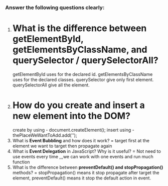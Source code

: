 ### Answer the following questions clearly:

1. # What is the difference between **getElementById, getElementsByClassName, and querySelector / querySelectorAll**?
   getElementById uses for the declared id.
   getElementsByClassName uses for the declared classes.
   querySelector give only first element.
   querySelectorAll give all the element.
2. # How do you **create and insert a new element into the DOM**?
   create by using - document.createElement();
   insert using - thePlaceWeWantToAdd.add('');
3. What is **Event Bubbling** and how does it work?
   = target first at the element we want to target then propagate again
4. What is **Event Delegation** in JavaScript? Why is it useful?
   = Not need to use events every time ,,,we can work with one events and run much function
5. What is the difference between **preventDefault() and stopPropagation()** methods?
   = stopPropagation() means it stop propagate after target the element,
   preventDefault() means it stop the default action in event.
